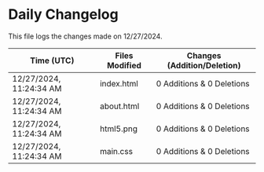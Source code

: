 # Daily Changelog

This file logs the changes made on 12/27/2024.

| Time (UTC)             | Files Modified                    | Changes (Addition/Deletion) |
|------------------------|-----------------------------------|-----------------------------|
| 12/27/2024, 11:24:34 AM | index.html | 0 Additions & 0 Deletions |
| 12/27/2024, 11:24:34 AM | about.html | 0 Additions & 0 Deletions |
| 12/27/2024, 11:24:34 AM | html5.png | 0 Additions & 0 Deletions |
| 12/27/2024, 11:24:34 AM | main.css | 0 Additions & 0 Deletions |
